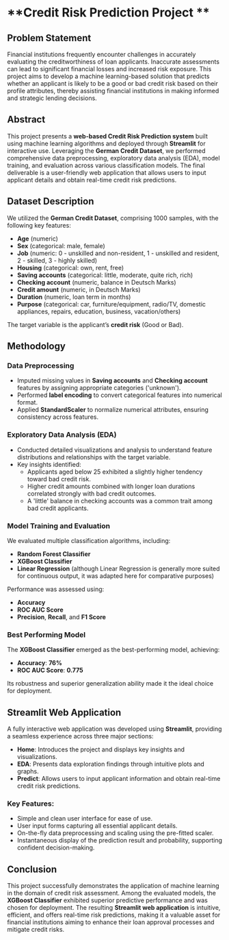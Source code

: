 
 # **Credit Risk Prediction Project **



## **Problem Statement**
Financial institutions frequently encounter challenges in accurately evaluating the creditworthiness of loan applicants. Inaccurate assessments can lead to significant financial losses and increased risk exposure. This project aims to develop a machine learning-based solution that predicts whether an applicant is likely to be a good or bad credit risk based on their profile attributes, thereby assisting financial institutions in making informed and strategic lending decisions.



## **Abstract**
This project presents a **web-based Credit Risk Prediction system** built using machine learning algorithms and deployed through **Streamlit** for interactive use. Leveraging the **German Credit Dataset**, we performed comprehensive data preprocessing, exploratory data analysis (EDA), model training, and evaluation across various classification models. The final deliverable is a user-friendly web application that allows users to input applicant details and obtain real-time credit risk predictions.



## **Dataset Description**
We utilized the **German Credit Dataset**, comprising 1000 samples, with the following key features:

- **Age** (numeric)
- **Sex** (categorical: male, female)
- **Job** (numeric: 0 - unskilled and non-resident, 1 - unskilled and resident, 2 - skilled, 3 - highly skilled)
- **Housing** (categorical: own, rent, free)
- **Saving accounts** (categorical: little, moderate, quite rich, rich)
- **Checking account** (numeric, balance in Deutsch Marks)
- **Credit amount** (numeric, in Deutsch Marks)
- **Duration** (numeric, loan term in months)
- **Purpose** (categorical: car, furniture/equipment, radio/TV, domestic appliances, repairs, education, business, vacation/others)

The target variable is the applicant’s **credit risk** (Good or Bad).


## **Methodology**

### **Data Preprocessing**
- Imputed missing values in **Saving accounts** and **Checking account** features by assigning appropriate categories ('unknown').
- Performed **label encoding** to convert categorical features into numerical format.
- Applied **StandardScaler** to normalize numerical attributes, ensuring consistency across features.

### **Exploratory Data Analysis (EDA)**
- Conducted detailed visualizations and analysis to understand feature distributions and relationships with the target variable.
- Key insights identified:
  - Applicants aged below 25 exhibited a slightly higher tendency toward bad credit risk.
  - Higher credit amounts combined with longer loan durations correlated strongly with bad credit outcomes.
  - A 'little' balance in checking accounts was a common trait among bad credit applicants.

### **Model Training and Evaluation**
We evaluated multiple classification algorithms, including:
- **Random Forest Classifier**
- **XGBoost Classifier**
- **Linear Regression** (although Linear Regression is generally more suited for continuous output, it was adapted here for comparative purposes)

Performance was assessed using:
- **Accuracy**
- **ROC AUC Score**
- **Precision**, **Recall**, and **F1 Score**



### **Best Performing Model**
The **XGBoost Classifier** emerged as the best-performing model, achieving:

- **Accuracy**: **76%**
- **ROC AUC Score**: **0.775**

Its robustness and superior generalization ability made it the ideal choice for deployment.



## **Streamlit Web Application**
A fully interactive web application was developed using **Streamlit**, providing a seamless experience across three major sections:

- **Home**: Introduces the project and displays key insights and visualizations.
- **EDA**: Presents data exploration findings through intuitive plots and graphs.
- **Predict**: Allows users to input applicant information and obtain real-time credit risk predictions.

### **Key Features:**
- Simple and clean user interface for ease of use.
- User input forms capturing all essential applicant details.
- On-the-fly data preprocessing and scaling using the pre-fitted scaler.
- Instantaneous display of the prediction result and probability, supporting confident decision-making.



## **Conclusion**
This project successfully demonstrates the application of machine learning in the domain of credit risk assessment. Among the evaluated models, the **XGBoost Classifier** exhibited superior predictive performance and was chosen for deployment. The resulting **Streamlit web application** is intuitive, efficient, and offers real-time risk predictions, making it a valuable asset for financial institutions aiming to enhance their loan approval processes and mitigate credit risks.




